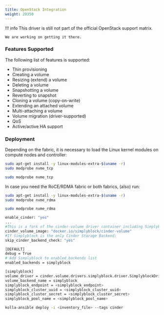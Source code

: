 ```yaml
---
title: OpenStack Integration
weight: 20350
---
```


!!! info
    This driver is still not part of the official OpenStack support matrix. 

    We are working on getting it there.
        
### Features Supported

The following list of features is supported:
- Thin provisioning 
- Creating a volume
- Resizing (extend) a volume
- Deleting a volume
- Snapshotting a volume
- Reverting to snapshot
- Cloning a volume (copy-on-write)
- Extending an attached volume
- Multi-attaching a volume
- Volume migration (driver-supported)
- QoS
- Active/active HA support

### Deployment

Depending on the fabric, it is necessary to load the Linux kernel modules on compute nodes and controller:

```bash title="Load NVMe/TCP on Ubuntu  or Debian"
sudo apt-get install -y linux-modules-extra-$(uname -r)
sudo modprobe nvme_tcp
```
```bash title="Load NVMe/TCP on RHEL, Rocky or Alma"
sudo modprobe nvme_tcp
```
In case you need the RoCE/RDMA fabric or both fabrics, (also) run:

```bash title="Load NVMe/RoCE on Ubuntu  or Debian"
sudo apt-get install -y linux-modules-extra-$(uname -r)
sudo modprobe nvme_rdma
```
```bash title="Load NVMe/RoCE on RHEL, Rocky or Alma"
sudo modprobe nvme_rdma
```

```bash title="Update globals.yaml"
enable_cinder: "yes"
...
#This is a fork of the cinder-volume driver container including Simplyblock:
cinder_volume_image: "docker.io/simplyblock/cinder-volume"
#If Simplyblock is the only Cinder Storage Backend:
skip_cinder_backend_check: "yes"
```

```bash title="Update Cinder Override for Simplyblock Backend Located in /etc/kolla/config/cinder.conf"
[DEFAULT]
debug = True
# Add Simplyblock to enabled_backends list
enabled_backends = simplyblock

[simplyblock]
volume_driver = cinder.volume.drivers.simplyblock.driver.SimplyblockDriver
volume_backend_name = simplyblock
simplyblock_endpoint = <simplyblock_endpoint>
simplyblock_cluster_uuid = <simplyblock_cluster_uuid>
simplyblock_cluster_secret = <simplyblock_cluster_secret>
simplyblock_pool_name = <simplyblock_pool_name>
```

```bash title="Rerun Kolla-Ansible Deploy Command for Cinder"
kolla-ansible deploy -i <inventory_file> --tags cinder
```
